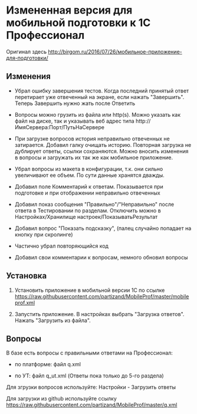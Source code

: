 Измененная версия для мобильной подготовки к 1С Профессионал
============================================================

Оригинал здесь http://birgom.ru/2016/07/26/мобильное-приложение-для-подготовки/

Изменения
---------

* Убрал ошибку завершения тестов. Когда последний принятый ответ перетирает уже отвеченный на экране, если нажать "Завершить". Теперь Завершить нужно жать после Ответить

* Вопросы можно грузить из файла или http(s). Можно указать как файл на диске, так и указывать веб адрес типа http://ИмяСервера:Порт/ПутьНаСервере

* При загрузке вопросов история неправильно отвеченных не затирается. Добавил галку очищать историю.  Повторная загрузка не дублирует ответы, ссылки сохраняются. Можно вносить изменения в вопросы и загружать их так же как мобильное приложение.

* Убрал вопросы из макета в конфигурации, т.к. они сильно увеличивают ее объем. По сути данные хранятся дважды.

* Добавил поле Комментарий к ответам. Показывается при подготовке и при отображении неправильно отвеченных

* Добавил показ сообщения "Правильно"/"Неправильно" после ответа в Тестировании по разделам. Отключить можно в Настройках/Хранилище настроек/ПоказыватьРезультат

* Добавил вопрос "Показать подсказку", (палец случайно попадает на кнопку при скролинге)

* Частично убрал повторяющийся код

* Добавил свои комментарии к вопросам, немного обновил вопросы


Установка
---------

1. Установить приложение в мобильной версии 1С по ссылке https://raw.githubusercontent.com/partizand/MobileProf/master/mobileprof.xml

2. Запустить приложение. В настройках выбрать "Загрузка ответов". Нажать "Загрузить из файла". 

Вопросы
-------

В базе есть вопросы с правильными ответами на Профессионал:

* по платформе: файл q.xml

* по УТ: файл q_ut.xml (Ответы пока только до 5-го раздела)

Для згрузки вопросов используйте: Настройки - Загрузить ответы

Для загрузки из github используйте ссылку https://raw.githubusercontent.com/partizand/MobileProf/master/q.xml


